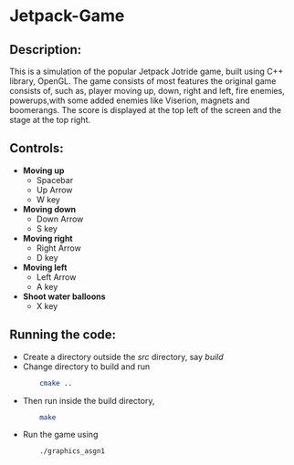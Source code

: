 # Jetpack-Game

## Description:
This is a simulation of the popular Jetpack Jotride game, built using C++ library, OpenGL. The game consists of most features the original game consists of, such as, player moving up, down, right and left, fire enemies, powerups,with some added enemies like Viserion, magnets and boomerangs. The score is displayed at the top left of the screen and the stage at the top right.

## Controls:
- **Moving up**
    - Spacebar 
    - Up Arrow 
    - W key
- **Moving down** 
    - Down Arrow 
    - S key
- **Moving right** 
    - Right Arrow 
    - D key
- **Moving left** 
    - Left Arrow 
    - A key
- **Shoot water balloons** 
    - X key

## Running the code:
* Create a directory outside the *src* directory, say *build*
* Change directory to build and run 
    ```bash
        cmake ..
    ```
* Then run inside the build directory, 
    ```bash
        make
    ```
* Run the game using 
    ```bash
        ./graphics_asgn1
    ```